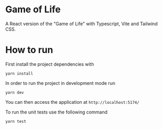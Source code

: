 # Game of Life

A React version of the "Game of Life" with Typescript, Vite and Tailwind CSS.

# How to run

First install the project dependencies with

```
yarn install
```

In order to run the project in development mode run

```
yarn dev
```

You can then access the application at `http://localhost:5174/`

To run the unit tests use the following command

```
yarn test
```
